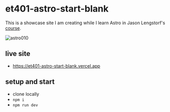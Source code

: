 #  et401-astro-start-blank

This is a showcase site I am creating while I learn Astro in Jason Lengstorf's [course](https://frontendmasters.com/courses/astro/css-styles-navigation).

![astro010](https://github.com/edwardtanguay/et401-astro-start-blank/assets/446574/db5590f4-1678-4771-9ab2-3d4e57def0dc)

## live site

- https://et401-astro-start-blank.vercel.app

## setup and start

- clone locally
- `npm i`
- `npm run dev`

